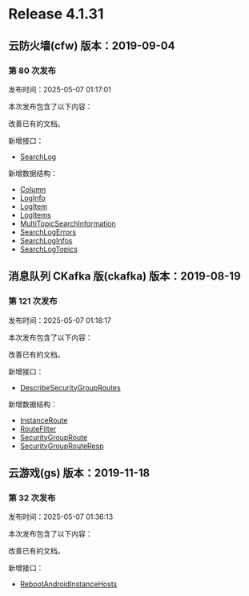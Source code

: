# Release 4.1.31

## 云防火墙(cfw) 版本：2019-09-04

### 第 80 次发布

发布时间：2025-05-07 01:17:01

本次发布包含了以下内容：

改善已有的文档。

新增接口：

* [SearchLog](https://cloud.tencent.com/document/api/1132/118363)

新增数据结构：

* [Column](https://cloud.tencent.com/document/api/1132/49071#Column)
* [LogInfo](https://cloud.tencent.com/document/api/1132/49071#LogInfo)
* [LogItem](https://cloud.tencent.com/document/api/1132/49071#LogItem)
* [LogItems](https://cloud.tencent.com/document/api/1132/49071#LogItems)
* [MultiTopicSearchInformation](https://cloud.tencent.com/document/api/1132/49071#MultiTopicSearchInformation)
* [SearchLogErrors](https://cloud.tencent.com/document/api/1132/49071#SearchLogErrors)
* [SearchLogInfos](https://cloud.tencent.com/document/api/1132/49071#SearchLogInfos)
* [SearchLogTopics](https://cloud.tencent.com/document/api/1132/49071#SearchLogTopics)



## 消息队列 CKafka 版(ckafka) 版本：2019-08-19

### 第 121 次发布

发布时间：2025-05-07 01:18:17

本次发布包含了以下内容：

改善已有的文档。

新增接口：

* [DescribeSecurityGroupRoutes](https://cloud.tencent.com/document/api/597/118364)

新增数据结构：

* [InstanceRoute](https://cloud.tencent.com/document/api/597/40861#InstanceRoute)
* [RouteFilter](https://cloud.tencent.com/document/api/597/40861#RouteFilter)
* [SecurityGroupRoute](https://cloud.tencent.com/document/api/597/40861#SecurityGroupRoute)
* [SecurityGroupRouteResp](https://cloud.tencent.com/document/api/597/40861#SecurityGroupRouteResp)



## 云游戏(gs) 版本：2019-11-18

### 第 32 次发布

发布时间：2025-05-07 01:36:13

本次发布包含了以下内容：

改善已有的文档。

新增接口：

* [RebootAndroidInstanceHosts](https://cloud.tencent.com/document/api/1162/118366)



